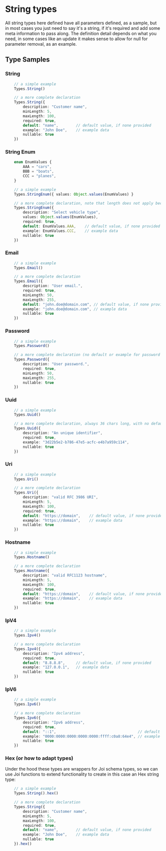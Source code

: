 # String types

All string types here defined have all parameters defined, as a sample, but in most cases you just need to say it's a string, if it's required and add some meta information to pass along. The definition detail depends on what you need, in some cases like an update it makes sense to allow for null for parameter removal, as an example.

## Type Samples

### String

```ts
    // a simple example
    Types.String()

    // a more complete declaration
    Types.String({
        description: "Customer name",  
        minLength: 5,
        maxLength: 100,
        required: true,
        default: "name",        // default value, if none provided
        example: "John Doe",    // example data
        nullable: true
    })
```

### String Enum

```ts
    enum EnumValues {
        AAA = "cars",
        BBB = "boats",
        CCC = "planes",
    }

    // a simple example
    Types.StringEnum({ values: Object.values(EnumValues) }

    // a more complete declaration, note that length does not apply because it's already an enum
    Types.StringEnum({
        description: "Select vehicle type",
        values: Object.values(EnumValues),
        required: true,
        default: EnumValues.AAA,    // default value, if none provided
        example: EnumValues.CCC,    // example data
        nullable: true
    })
```

### Email

```ts
    // a simple example
    Types.Email()

    // a more complete declaration
    Types.Email({
        description: "User email.",
        required: true,
        minLength: 50,
        maxLength: 255,
        default: "john.doe@domain.com", // default value, if none provided
        example: "john.doe@domain.com", // example data
        nullable: true
    })
```

### Password

```ts
    // a simple example
    Types.Password()

    // a more complete declaration (no default or example for password types)
    Types.Password({
        description: "User password.",
        required: true,
        minLength: 50,
        maxLength: 255,
        nullable: true
    })
```

### Uuid

```ts
    // a simple example
    Types.Uuid()

    // a more complete declaration, always 36 chars long, with no default
    Types.Uuid({
        description: "An unique identifier",  
        required: true,
        example: "3d22b5e2-b786-47e5-acfc-e4b7a959c114",
        nullable: true
    })
```

### Uri

```ts
    // a simple example
    Types.Uri()

    // a more complete declaration
    Types.Uri({
        description: "valid RFC 3986 URI",  
        minLength: 5,
        maxLength: 100,
        required: true,
        default: "https://domain",    // default value, if none provided
        example: "https://domain",    // example data
        nullable: true
    })
```

### Hostname

```ts
    // a simple example
    Types.Hostname()

    // a more complete declaration
    Types.Hostname({
        description: "valid RFC1123 hostname",  
        minLength: 5,
        maxLength: 100,
        required: true,
        default: "https://domain",    // default value, if none provided
        example: "https://domain",    // example data
        nullable: true
    })
```

### IpV4

```ts
    // a simple example
    Types.Ipv4()

    // a more complete declaration
    Types.Ipv4({
        description: "Ipv4 address",
        required: true,
        default: "8.8.8.8",     // default value, if none provided
        example: "127.0.0.1",   // example data
        nullable: true
    })
```

### IpV6

```ts
    // a simple example
    Types.Ipv6()

    // a more complete declaration
    Types.Ipv6({
        description: "Ipv6 address",
        required: true,
        default: "::1",                                     // default value, if none provided
        example: "0000:0000:0000:0000:0000:ffff:c0a8:64e4", // example data
        nullable: true
    })
```

### Hex (or how to adapt types)
Under the hood these types are wrappers for Joi schema types, so we can use Joi functions to extend functionality to create in this case an Hex string type:

```ts
    // a simple example
    Types.String().hex()

    // a more complete declaration
    Types.String({
        description: "Customer name",  
        minLength: 5,
        maxLength: 100,
        required: true,
        default: "name",        // default value, if none provided
        example: "John Doe",    // example data
        nullable: true
    }).hex()
```
